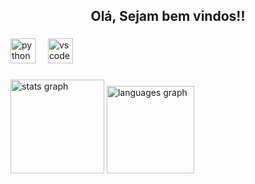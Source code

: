 <h2 align="center">Olá, Sejam bem vindos!!</h2>

###

<div align="left">
  <img src="https://cdn.jsdelivr.net/gh/devicons/devicon/icons/python/python-original.svg" height="40" alt="python logo"  />
  <img width="12" />
  <img src="https://cdn.jsdelivr.net/gh/devicons/devicon/icons/vscode/vscode-original.svg" height="40" alt="vscode logo"  />
</div>

###

<div align="left">
  <img src="https://github-readme-stats.vercel.app/api?username=JonathanMgrs&hide_title=false&hide_rank=false&show_icons=true&include_all_commits=true&count_private=true&disable_animations=false&theme=radical&locale=en&hide_border=false&order=1" height="150" alt="stats graph"  />
  <img src="https://github-readme-stats.vercel.app/api/top-langs?username=JonathanMgrs&locale=en&hide_title=false&layout=compact&card_width=320&langs_count=5&theme=radical&hide_border=false&order=2" height="140" alt="languages graph"  />
</div>

###
